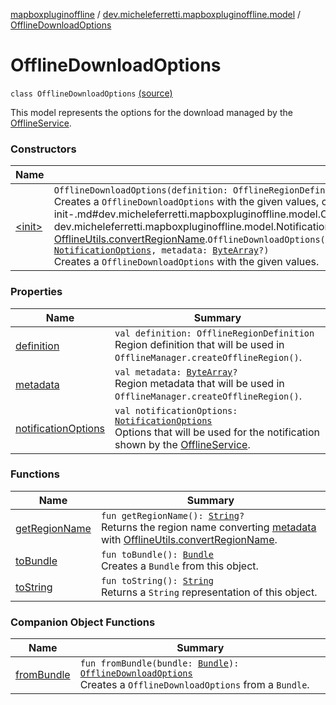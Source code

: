 [mapboxpluginoffline](../../index.md) / [dev.micheleferretti.mapboxpluginoffline.model](../index.md) / [OfflineDownloadOptions](./index.md)

# OfflineDownloadOptions

`class OfflineDownloadOptions` [(source)](https://github.com/xit0c/mapbox-plugin-offline/tree/master/mapboxpluginoffline/src/main/java/dev/micheleferretti/mapboxpluginoffline/model/OfflineDownloadOptions.kt#L18)

This model represents the options for the download managed by
the [OfflineService](../../dev.micheleferretti.mapboxpluginoffline/-offline-service/index.md).

### Constructors

| Name | Summary |
|---|---|
| [&lt;init&gt;](-init-.md) | `OfflineDownloadOptions(definition: OfflineRegionDefinition, notificationOptions: `[`NotificationOptions`](../-notification-options/index.md)`, regionName: `[`String`](https://kotlinlang.org/api/latest/jvm/stdlib/kotlin/-string/index.html)`)`<br>Creates a `OfflineDownloadOptions` with the given values, converting [regionName](-init-.md#dev.micheleferretti.mapboxpluginoffline.model.OfflineDownloadOptions$<init>(com.mapbox.mapboxsdk.offline.OfflineRegionDefinition, dev.micheleferretti.mapboxpluginoffline.model.NotificationOptions, kotlin.String)/regionName) to a `ByteArray` with [OfflineUtils.convertRegionName](../../dev.micheleferretti.mapboxpluginoffline.utils/-offline-utils/convert-region-name.md).`OfflineDownloadOptions(definition: OfflineRegionDefinition, notificationOptions: `[`NotificationOptions`](../-notification-options/index.md)`, metadata: `[`ByteArray`](https://kotlinlang.org/api/latest/jvm/stdlib/kotlin/-byte-array/index.html)`?)`<br>Creates a `OfflineDownloadOptions` with the given values. |

### Properties

| Name | Summary |
|---|---|
| [definition](definition.md) | `val definition: OfflineRegionDefinition`<br>Region definition that will be used in `OfflineManager.createOfflineRegion()`. |
| [metadata](metadata.md) | `val metadata: `[`ByteArray`](https://kotlinlang.org/api/latest/jvm/stdlib/kotlin/-byte-array/index.html)`?`<br>Region metadata that will be used in `OfflineManager.createOfflineRegion()`. |
| [notificationOptions](notification-options.md) | `val notificationOptions: `[`NotificationOptions`](../-notification-options/index.md)<br>Options that will be used for the notification shown by the [OfflineService](../../dev.micheleferretti.mapboxpluginoffline/-offline-service/index.md). |

### Functions

| Name | Summary |
|---|---|
| [getRegionName](get-region-name.md) | `fun getRegionName(): `[`String`](https://kotlinlang.org/api/latest/jvm/stdlib/kotlin/-string/index.html)`?`<br>Returns the region name converting [metadata](metadata.md) with [OfflineUtils.convertRegionName](../../dev.micheleferretti.mapboxpluginoffline.utils/-offline-utils/convert-region-name.md). |
| [toBundle](to-bundle.md) | `fun toBundle(): `[`Bundle`](https://developer.android.com/reference/android/os/Bundle.html)<br>Creates a `Bundle` from this object. |
| [toString](to-string.md) | `fun toString(): `[`String`](https://kotlinlang.org/api/latest/jvm/stdlib/kotlin/-string/index.html)<br>Returns a `String` representation of this object. |

### Companion Object Functions

| Name | Summary |
|---|---|
| [fromBundle](from-bundle.md) | `fun fromBundle(bundle: `[`Bundle`](https://developer.android.com/reference/android/os/Bundle.html)`): `[`OfflineDownloadOptions`](./index.md)<br>Creates a `OfflineDownloadOptions` from a `Bundle`. |
